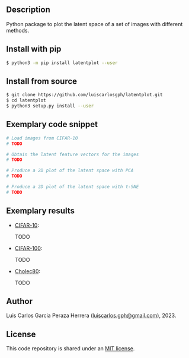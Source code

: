 Description
-----------

Python package to plot the latent space of a set of images with different methods.


Install with pip
----------------

```bash
$ python3 -m pip install latentplot --user
```


Install from source
-------------------

```bash
$ git clone https://github.com/luiscarlosgph/latentplot.git
$ cd latentplot
$ python3 setup.py install --user
```


Exemplary code snippet
----------------------

```python
# Load images from CIFAR-10
# TODO

# Obtain the latent feature vectors for the images
# TODO

# Produce a 2D plot of the latent space with PCA
# TODO

# Produce a 2D plot of the latent space with t-SNE
# TODO
```


Exemplary results
-----------------

* [CIFAR-10](https://www.cs.toronto.edu/~kriz/cifar.html):

   TODO

* [CIFAR-100](https://www.cs.toronto.edu/~kriz/cifar.html):

   TODO

* [Cholec80](http://camma.u-strasbg.fr/datasets):

   TODO


Author
------

Luis Carlos Garcia Peraza Herrera (luiscarlos.gph@gmail.com), 2023.


License
-------

This code repository is shared under an [MIT license](LICENSE).
